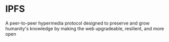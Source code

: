 # IPFS
A peer-to-peer hypermedia protocol designed to preserve and grow humanity's knowledge by making the web upgradeable, resilient, and more open
